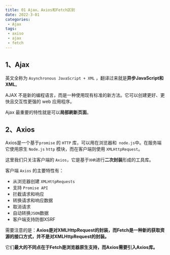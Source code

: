 ```yaml
---
title: 01 Ajax、Axios和Fetch区别
date: 2022-3-01
categories: 
 - Ajax
tags:
 - axiso
 - ajax
 - fetch
---
```

## 1、Ajax

英文全称为 `Asynchronous JavaScript + XML` ，翻译过来就是**异步JavaScript和XML**。

AJAX 不是新的编程语言，而是一种使用现有标准的新方法。它可以创建更好、更快且交互性更强的 web 应用程序。

Ajax 最重要的特性就是可以**局部刷新页面**。

## 2、Axios

Axios是一个基于`promise` 的 `HTTP` 库，可以用在浏览器和` node.js`中。在服务端它使用原生 `Node.js` `http` 模块，而在客户端则使用 `XMLHttpRequest`。

这里我们只关注客户端的 `Axios`，它是基于` XHR `进行**二次封装**形成的工具库。

客户端 `Axios` 的主要特性有：

- 从浏览器创建 `XMLHttpRequests`
- 支持 `Promise API`
- 拦截请求和响应
- 转换请求和响应数据
- 取消请求
- 自动转换`JSON`数据
- 客户端支持防御XSRF

需要注意的是：**Axios是对XMLHttpRequest的封装，而Fetch是一种新的获取资源的接口方式，并不是对XMLHttpRequest的封装。**

它们**最大的不同点在于Fetch是浏览器原生支持，而Axios需要引入Axios库。**